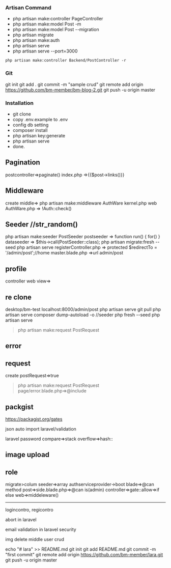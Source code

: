 ### Artisan Command

- php artisan make:controller PageController
- php artisan make:model Post -m
- php artisan make:model Post --migration
- php artisan migrate
- php artisan make:auth
- php artisan serve
- php artisan serve --port=3000

```
php artisan make:controller Backend/PostController -r
```

### Git 

git init
git add .
git commit -m "sample crud"
git remote add origin https://github.com/bm-member/bm-blog-2.git
git push -u origin master

### Installation 

- git clone
- copy .env.example to .env
- config db setting 
- composer install
- php artisan key:generate
- php artisan serve
- done.

Pagination
----------
postcontroller=>paginate()
index.php =>{{$post->links()}}


Middleware
------------
create middle=> php artisan make:middleware AuthWare
kernel.php
web
AuthWare.php => !Auth::check()



Seeder  //str_random()
-----------------------

php artisan make:seeder PostSeeder
postseeder  => function run() {  for()  }
dataseeder  => $this->call(PostSeeder::class);
php artisan migrate:fresh --seed
php artisan serve 
registerController.php  =>  protected $redirectTo = '/admin/post';//home
master.blade.php =>url admin/post
<!-- http://localhost:8000/admin/post -->

profile
-------
controller
web
view=>

re clone
----------
desktop/bm-test
localhost:8000/admin/post
php artisan serve
git pull 
php artisan serve
composer dump-autoload -o     //seeder
php fresh --seed
php artisan serve

>php artisan make:request PostRequest

error
------



request
--------
create
postRequest=>true 
>php artisan make:request PostRequest
page/error.blade.php=>@include




packgist
--------
https://packagist.org/gates


json 
auto import
laravel/validation

laravel password compare=>stack overflow=>hash::



image upload
--------------




role
----
migrate>colum
seeder=>array
authserviceprovider->boot
blade=>@can method
post=>side.blade.php=>@can is(admin)
controller=>gate::allow=>if else
web=>middeleware()

----------

logincontro, regicontro



abort in laravel

email validation in laravel security

img delete
middle
user crud







echo "# lara" >> README.md
git init
git add README.md
git commit -m "first commit"
git remote add origin https://github.com/bm-member/lara.git
git push -u origin master